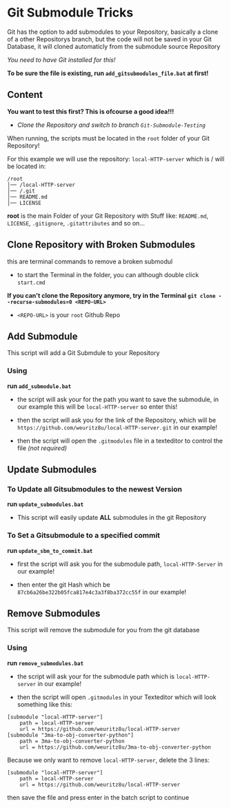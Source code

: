 # Git Submodule Tricks

Git has the option to add submodules to your Repository,
basically a clone of a other Repositorys branch, but
the code will not be saved in your Git Database, it will
cloned automaticly from the submodule source Repository

*You need to have Git installed for this!*

**To be sure the file is existing,
run `add_gitsubmodules_file.bat` at first!**

## Content

**You want to test this first? This is ofcourse a good idea!!!**
- *Clone the Repository and switch to branch `Git-Submodule-Testing`*

When running, the scripts must be located in the `root` folder
of your Git Repository!

For this example we will use the repository: `local-HTTP-server`
which is / will be located in:

```git
/root
│── /local-HTTP-server
│── /.git
│── README.md
│── LICENSE
```

**root** is the main Folder of your Git Repository with Stuff like:
`README.md`, `LICENSE`, `.gitignore`, `.gitattributes` and so on...


## Clone Repository with Broken Submodules

this are terminal commands to remove a broken submodul

- to start the Terminal in the folder, you can although double click `start.cmd`

**If you can't clone the Repository anymore, try in the Terminal
`git clone --recurse-submodules=0 <REPO-URL>`**

- `<REPO-URL>` is your `root` Github Repo


## Add Submodule

This script will add a Git Submdule to your Repository

### Using

**run `add_submodule.bat`**

- the script will ask your for the path you want to save the submodule,
in our example this will be `local-HTTP-server` so enter this!

- then the script will ask you for the link of the Repository, which
will be `https://github.com/weuritz8u/local-HTTP-server.git` in our
example!

- then the script will open the `.gitmodules` file in a texteditor to
control the file *(not required)*


## Update Submodules

### To Update all Gitsubmodules to the newest Version

**run `update_submodules.bat`**

- This script will easily update **ALL** submodules in the git Repository

### To Set a Gitsubmodule to a specified commit

**run `update_sbm_to_commit.bat`**

- first the script will ask you for the submodule path, `local-HTTP-Server`
in our example!

- then enter the git Hash which be `87cb6a26be322b05fca817e4c3a3f8ba372cc55f`
in our example!


## Remove Submodules

This script will remove the submodule for you from the git database

### Using

**run `remove_submodules.bat`**

- the script will ask your for the submodule path which is
`local-HTTP-server` in our example!

- then the script will open `.gitmodules` in your Texteditor
which will look something like this:

```git
[submodule "local-HTTP-server"]
	path = local-HTTP-server
	url = https://github.com/weuritz8u/local-HTTP-server
[submodule "3ma-to-obj-converter-python"]
	path = 3ma-to-obj-converter-python
	url = https://github.com/weuritz8u/3ma-to-obj-converter-python
```

Because we only want to remove `local-HTTP-server`, delete the 3 lines:

```
[submodule "local-HTTP-server"]
	path = local-HTTP-server
	url = https://github.com/weuritz8u/local-HTTP-server
```

then save the file and press enter in the batch script to continue
